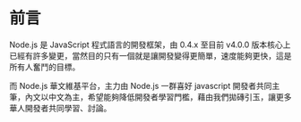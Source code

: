 # 前言

Node.js 是 JavaScript 程式語言的開發框架，由 0.4.x 至目前 v4.0.0 版本核心上已經有許多變更，當然目的只有一個就是讓開發變得更簡單，速度能夠更快，這是所有人奮鬥的目標。

而 Node.js 華文維基平台，主力由 Node.js 一群喜好 javascript 開發者共同主筆，內文以中文為主，希望能夠降低開發者學習門檻，藉由我們拋磚引玉，讓更多華人開發者共同學習、討論。
